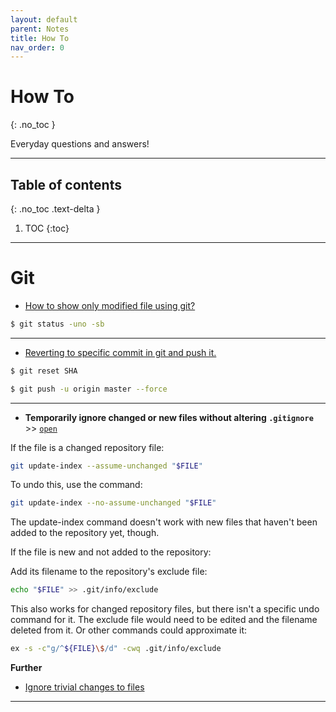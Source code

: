 ```yaml
---
layout: default
parent: Notes
title: How To
nav_order: 0
---
```


# How To
{: .no_toc }

Everyday questions and answers!

---

## Table of contents
{: .no_toc .text-delta }

1. TOC
{:toc}


---

# Git

 - [How to show only modified file using git?](https://stackoverflow.com/questions/10018533/is-it-possible-to-git-status-only-modified-files)

 ```sh
 $ git status -uno -sb
 ```

---

- [Reverting to specific commit in git and push it.](https://stackoverflow.com/questions/3639115/reverting-to-a-specific-commit-based-on-commit-id-with-git)

```sh
$ git reset SHA

$ git push -u origin master --force
```
---

- __Temporarily ignore changed or new files without altering `.gitignore`__ >> [`open`](https://gist.github.com/sloanlance/0f0cb5e9819e11d698a26a623bc649f4)

If the file is a changed repository file:

```sh
git update-index --assume-unchanged "$FILE"
````

To undo this, use the command:

```sh
git update-index --no-assume-unchanged "$FILE"
````

The update-index command doesn't work with new files that haven't been added to the repository yet, though.

If the file is new and not added to the repository:

Add its filename to the repository's exclude file:

```sh
echo "$FILE" >> .git/info/exclude
```

This also works for changed repository files, but there isn't a specific undo command for it. The exclude file would need to be edited and the filename deleted from it. Or other commands could approximate it:

```sh
ex -s -c"g/^${FILE}\$/d" -cwq .git/info/exclude
```
__Further__

- [Ignore trivial changes to files](https://stackoverflow.com/questions/13442130/git-temporarily-ignore-trivial-changes-to-files)

---

